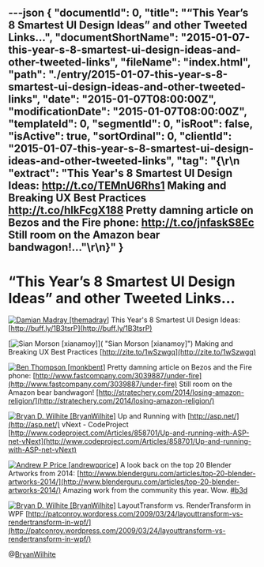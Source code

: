 ---json
{
  "documentId": 0,
  "title": "“This Year’s 8 Smartest UI Design Ideas” and other Tweeted Links…",
  "documentShortName": "2015-01-07-this-year-s-8-smartest-ui-design-ideas-and-other-tweeted-links",
  "fileName": "index.html",
  "path": "./entry/2015-01-07-this-year-s-8-smartest-ui-design-ideas-and-other-tweeted-links",
  "date": "2015-01-07T08:00:00Z",
  "modificationDate": "2015-01-07T08:00:00Z",
  "templateId": 0,
  "segmentId": 0,
  "isRoot": false,
  "isActive": true,
  "sortOrdinal": 0,
  "clientId": "2015-01-07-this-year-s-8-smartest-ui-design-ideas-and-other-tweeted-links",
  "tag": "{\r\n  \"extract\": \"This Year's 8 Smartest UI Design Ideas: <http://t.co/TEMnU6Rhs1>  Making and Breaking UX Best Practices <http://t.co/hlkFcgX188>  Pretty damning article on Bezos and the Fire phone: <http://t.co/jnfaskS8Ec>  Still room on the Amazon bear bandwagon!...\"\r\n}"
}
---

# “This Year’s 8 Smartest UI Design Ideas” and other Tweeted Links…

[<img alt="Damian Madray [themadray]" src="https://songhay.blob.core.windows.net/shared-social-twitter/themadray.jpg">](http://damian.is/ "Damian Madray [themadray]") <span>This Year's 8 Smartest UI Design Ideas: [http://buff.ly/1B3tsrP](http://buff.ly/1B3tsrP)</span>

[<img alt="Sian Morson [xianamoy]" src="https://songhay.blob.core.windows.net/shared-social-twitter/xianamoy.jpeg">]( "Sian Morson [xianamoy]") <span>Making and Breaking UX Best Practices [http://zite.to/1wSzwgq](http://zite.to/1wSzwgq)</span>

[<img alt="Ben Thompson [monkbent]" src="https://songhay.blob.core.windows.net/shared-social-twitter/monkbent.jpeg">](http://www.stratechery.com/ "Ben Thompson [monkbent]") <span>Pretty damning article on Bezos and the Fire phone: [http://www.fastcompany.com/3039887/under-fire](http://www.fastcompany.com/3039887/under-fire) Still room on the Amazon bear bandwagon! [http://stratechery.com/2014/losing-amazon-religion/](http://stratechery.com/2014/losing-amazon-religion/)</span>

[<img alt="Bryan D. Wilhite [BryanWilhite]" src="https://songhay.blob.core.windows.net/shared-social-twitter/BryanWilhite.jpeg">](http://songhayblog.azurewebsites.net/ "Bryan D. Wilhite [BryanWilhite]") <span>Up and Running with [http://asp.net/](http://asp.net/) vNext - CodeProject [http://www.codeproject.com/Articles/858701/Up-and-running-with-ASP-net-vNext](http://www.codeproject.com/Articles/858701/Up-and-running-with-ASP-net-vNext)</span>

[<img alt="Andrew P Price [andrewpprice]" src="https://songhay.blob.core.windows.net/shared-social-twitter/andrewpprice.jpg">](http://www.blenderguru.com/ "Andrew P Price [andrewpprice]") <span>A look back on the top 20 Blender Artworks from 2014: [http://www.blenderguru.com/articles/top-20-blender-artworks-2014/](http://www.blenderguru.com/articles/top-20-blender-artworks-2014/) Amazing work from the community this year. Wow. [#b3d](http://search.twitter.com/search?q=%23b3d)</span>

[<img alt="Bryan D. Wilhite [BryanWilhite]" src="https://songhay.blob.core.windows.net/shared-social-twitter/BryanWilhite.jpeg">](http://songhayblog.azurewebsites.net/ "Bryan D. Wilhite [BryanWilhite]") <span>LayoutTransform vs. RenderTransform in WPF [http://patconroy.wordpress.com/2009/03/24/layouttransform-vs-rendertransform-in-wpf/](http://patconroy.wordpress.com/2009/03/24/layouttransform-vs-rendertransform-in-wpf/)</span>

@[BryanWilhite](https://twitter.com/BryanWilhite)
